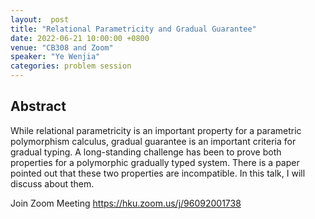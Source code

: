 ```yaml
---
layout:  post
title: "Relational Parametricity and Gradual Guarantee"
date: 2022-06-21 10:00:00 +0800
venue: "CB308 and Zoom"
speaker: "Ye Wenjia"
categories: problem session
---
```

## Abstract
While relational parametricity is an important property for a parametric polymorphism calculus, gradual guarantee is an important criteria for gradual typing. A long-standing challenge has been to prove both properties for a polymorphic gradually typed system. There is a paper pointed out that these two properties are incompatible. In this talk, I will discuss about them.

Join Zoom Meeting
https://hku.zoom.us/j/96092001738

